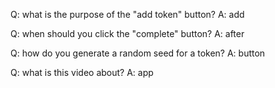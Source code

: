 Q: what is the purpose of the \"add token\" button?
A: add

Q: when should you click the \"complete\" button?
A: after

Q: how do you generate a random seed for a token?
A: button

Q: what is this video about?
A: app